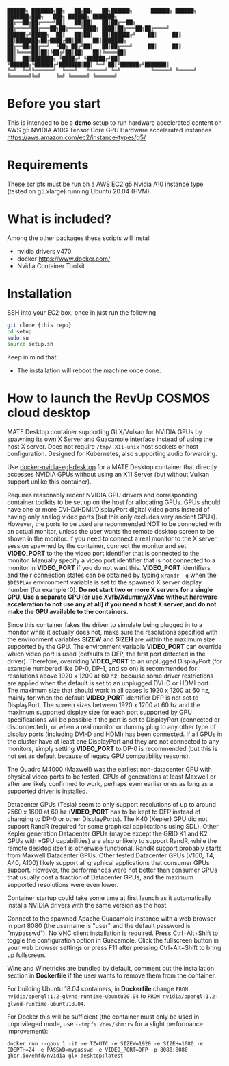 ```
██████╗ ███████╗██╗   ██╗██╗   ██╗██████╗      ██████╗ ██████╗ ███████╗███╗   ███╗ ██████╗ ███████╗
██╔══██╗██╔════╝██║   ██║██║   ██║██╔══██╗    ██╔════╝██╔═══██╗██╔════╝████╗ ████║██╔═══██╗██╔════╝
██████╔╝█████╗  ██║   ██║██║   ██║██████╔╝    ██║     ██║   ██║███████╗██╔████╔██║██║   ██║███████╗
██╔══██╗██╔══╝  ╚██╗ ██╔╝██║   ██║██╔═══╝     ██║     ██║   ██║╚════██║██║╚██╔╝██║██║   ██║╚════██║
██║  ██║███████╗ ╚████╔╝ ╚██████╔╝██║         ╚██████╗╚██████╔╝███████║██║ ╚═╝ ██║╚██████╔╝███████║
╚═╝  ╚═╝╚══════╝  ╚═══╝   ╚═════╝ ╚═╝          ╚═════╝ ╚═════╝ ╚══════╝╚═╝     ╚═╝ ╚═════╝ ╚══════╝
```
# Before you start
This is intended to be a **demo** setup to run hardware accelerated content on AWS g5 NVIDIA A10G Tensor Core GPU Hardware accelerated instances https://aws.amazon.com/ec2/instance-types/g5/

# Requirements
These scripts must be run on a AWS EC2 g5 Nvidia A10 instance type (tested on g5.xlarge) running Ubuntu 20.04 (HVM).

# What is included?
Among the other packages these scripts will install
- nvidia drivers v470
- docker https://www.docker.com/
- Nvidia Container Toolkit

# Installation
SSH into your EC2 box, once in just run the following
```bash
git clone {this repo}
cd setup
sudo su
source setup.sh
```
Keep in mind that:
- The installation will reboot the machine once done.

# How to launch the RevUp COSMOS cloud desktop

MATE Desktop container supporting GLX/Vulkan for NVIDIA GPUs by spawning its own X Server and Guacamole interface instead of using the host X server. Does not require `/tmp/.X11-unix` host sockets or host configuration. Designed for Kubernetes, also supporting audio forwarding.

Use [docker-nvidia-egl-desktop](https://github.com/ehfd/docker-nvidia-egl-desktop) for a MATE Desktop container that directly accesses NVIDIA GPUs without using an X11 Server (but without Vulkan support unlike this container).

Requires reasonably recent NVIDIA GPU drivers and corresponding container toolkits to be set up on the host for allocating GPUs. GPUs should have one or more DVI-D/HDMI/DisplayPort digital video ports instead of having only analog video ports (but this only excludes very ancient GPUs). However, the ports to be used are recommended NOT to be connected with an actual monitor, unless the user wants the remote desktop screen to be shown in the monitor. If you need to connect a real monitor to the X server session spawned by the container, connect the monitor and set **VIDEO_PORT** to the the video port identifier that is connected to the monitor. Manually specify a video port identifier that is not connected to a monitor in **VIDEO_PORT** if you do not want this. **VIDEO_PORT** identifiers and their connection states can be obtained by typing `xrandr -q` when the `$DISPLAY` environment variable is set to the spawned X server display number (for example :0). **Do not start two or more X servers for a single GPU. Use a separate GPU (or use Xvfb/Xdummy/XVnc without hardware acceleration to not use any at all) if you need a host X server, and do not make the GPU available to the containers.**

Since this container fakes the driver to simulate being plugged in to a monitor while it actually does not, make sure the resolutions specified with the environment variables **SIZEW** and **SIZEH** are within the maximum size supported by the GPU. The environment variable **VIDEO_PORT** can override which video port is used (defaults to DFP, the first port detected in the driver). Therefore, overriding **VIDEO_PORT** to an unplugged DisplayPort (for example numbered like DP-0, DP-1, and so on) is recommended for resolutions above 1920 x 1200 at 60 hz, because some driver restrictions are applied when the default is set to an unplugged DVI-D or HDMI port. The maximum size that should work in all cases is 1920 x 1200 at 60 hz, mainly for when the default **VIDEO_PORT** identifier DFP is not set to DisplayPort. The screen sizes between 1920 x 1200 at 60 hz and the maximum supported display size for each port supported by GPU specifications will be possible if the port is set to DisplayPort (connected or disconnected), or when a real monitor or dummy plug to any other type of display ports (including DVI-D and HDMI) has been connected. If all GPUs in the cluster have at least one DisplayPort and they are not connected to any monitors, simply setting **VIDEO_PORT** to DP-0 is recommended (but this is not set as default because of legacy GPU compatibility reasons).

The Quadro M4000 (Maxwell) was the earliest non-datacenter GPU with physical video ports to be tested. GPUs of generations at least Maxwell or after are likely confirmed to work, perhaps even earlier ones as long as a supported driver is installed.

Datacenter GPUs (Tesla) seem to only support resolutions of up to around 2560 x 1600 at 60 hz (**VIDEO_PORT** has to be kept to DFP instead of changing to DP-0 or other DisplayPorts). The K40 (Kepler) GPU did not support RandR (required for some graphical applications using SDL). Other Kepler generation Datacenter GPUs (maybe except the GRID K1 and K2 GPUs with vGPU capabilities) are also unlikely to support RandR, while the remote desktop itself is otherwise functional. RandR support probably starts from Maxwell Datacenter GPUs. Other tested Datacenter GPUs (V100, T4, A40, A100) likely support all graphical applications that consumer GPUs support. However, the performances were not better than consumer GPUs that usually cost a fraction of Datacenter GPUs, and the maximum supported resolutions were even lower.

Container startup could take some time at first launch as it automatically installs NVIDIA drivers with the same version as the host.

Connect to the spawned Apache Guacamole instance with a web browser in port 8080 (the username is "user" and the default password is "mypasswd"). No VNC client installation is required. Press Ctrl+Alt+Shift to toggle the configuration option in Guacamole. Click the fullscreen button in your web browser settings or press F11 after pressing Ctrl+Alt+Shift to bring up fullscreen.

Wine and Winetricks are bundled by default, comment out the installation section in **Dockerfile** if the user wants to remove them from the container.

For building Ubuntu 18.04 containers, in **Dockerfile** change `FROM nvidia/opengl:1.2-glvnd-runtime-ubuntu20.04` to `FROM nvidia/opengl:1.2-glvnd-runtime-ubuntu18.04`.

For Docker this will be sufficient (the container must only be used in unprivileged mode, use `--tmpfs /dev/shm:rw` for a slight performance improvement):

```
docker run --gpus 1 -it -e TZ=UTC -e SIZEW=1920 -e SIZEH=1080 -e CDEPTH=24 -e PASSWD=mypasswd -e VIDEO_PORT=DFP -p 8080:8080 ghcr.io/ehfd/nvidia-glx-desktop:latest
```
